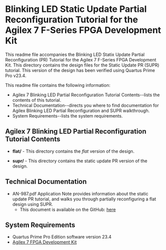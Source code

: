 # Blinking LED Static Update Partial Reconfiguration Tutorial for the Agilex 7 F-Series FPGA Development Kit

This readme file accompanies the Blinking LED Statix Update Partial Reconfiguration (PR) Tutorial for the Agilex 7 F-Series FPGA Development Kit. This directory contains the design files for the Static Update PR (SUPR) tutorial. This version of the design has been verified using Quartus Prime Pro v23.4.

This readme file contains the following information:

*  Agilex 7 Blinking LED Partial Reconfiguration Tutorial Contents--lists the contents of this tutorial.
*  Technical Documentation--directs you where to find documentation for Agilex Blinking LED Partial Reconfiguration and SUPR walkthrough.
*  System Requirements--lists the system requirements.

## Agilex 7 Blinking LED Partial Reconfiguration Tutorial Contents

*  **flat/** - This directory contains the *flat* version of the design.

*  **supr/** - This directory contains the static update PR version of the design.

## Technical Documentation

*  AN-987.pdf Application Note provides information about the static update PR tutorial, and walks you through partially reconfiguring a flat design using SUPR.
   *  This document is available on the GitHub: [here](AN-987.pdf)

## System Requirements

*  Quartus Prime Pro Edition software version 23.4
*  [Agilex 7 FPGA Development Kit](https://www.intel.com/content/www/us/en/products/details/fpga/development-kits/agilex.html)

